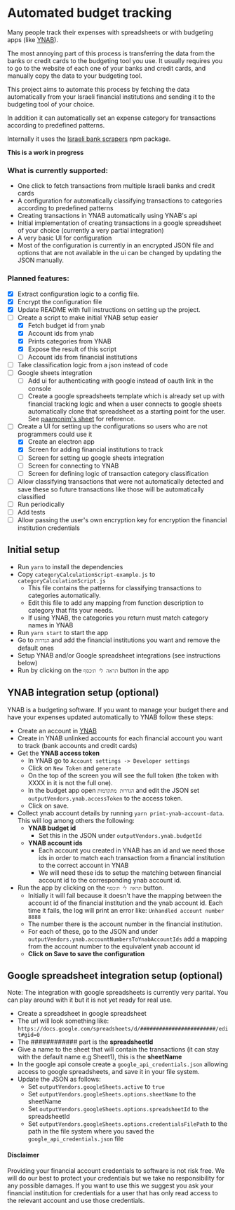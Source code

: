 # Automated budget tracking

Many people track their expenses with spreadsheets or with budgeting apps (like [YNAB](https://ynab.com/referral/?ref=Z5wPbP0cYTWjdTQj&utm_source=customer_referral)).

The most annoying part of this process is transferring the data from the banks or credit cards to the budgeting tool you use. It usually requires you to go to the website of each one of your banks and credit cards, and manually copy the data to your budgeting tool.

This project aims to automate this process by fetching the data automatically from your Israeli financial institutions and sending it to the budgeting tool of your choice.

In addition it can automatically set an expense category for transactions according to predefined patterns.

Internally it uses the [Israeli bank scrapers](https://github.com/eshaham/israeli-bank-scrapers) npm package.

**This is a work in progress**

### What is currently supported:

- One click to fetch transactions from multiple Israeli banks and credit cards
- A configuration for automatically classifying transactions to categories according to predefined patterns
- Creating transactions in YNAB automatically using YNAB's api
- Initial implementation of creating transactions in a google spreadsheet of your choice (currently a very partial integration)
- A very basic UI for configuration
- Most of the configuration is currently in an encrypted JSON file and options that are not available in the ui can be changed by updating the JSON manually.

### Planned features:

- [x] Extract configuration logic to a config file.
- [x] Encrypt the configuration file
- [x] Update README with full instructions on setting up the project.
- [ ] Create a script to make initial YNAB setup easier
  - [x] Fetch budget id from ynab
  - [x] Account ids from ynab
  - [x] Prints categories from YNAB
  - [x] Expose the result of this script
  - [ ] Account ids from financial institutions
- [ ] Take classification logic from a json instead of code
- [ ] Google sheets integration
  - [ ] Add ui for authenticating with google instead of oauth link in the console
  - [ ] Create a google spreadsheets template which is already set up with financial tracking logic and when a user connects to google sheets automatically clone that spreadsheet as a starting point for the user. See [paamonim's sheet](https://docs.google.com/spreadsheets/d/11yMAvBwtvlPzA855q8BPRMrjrdAUBsd4HKA7km1-LG0/edit?usp=sharing) for reference.
- [ ] Create a UI for setting up the configurations so users who are not programmers could use it
  - [x] Create an electron app
  - [x] Screen for adding financial institutions to track
  - [ ] Screen for setting up google sheets integration
  - [ ] Screen for connecting to YNAB
  - [ ] Screen for defining logic of transaction category classification
- [ ] Allow classifying transactions that were not automatically detected and save these so future transactions like those will be automatically classified
- [ ] Run periodically
- [ ] Add tests
- [ ] Allow passing the user's own encryption key for encryption the financial institution credentials

## Initial setup

- Run `yarn` to install the dependencies
- Copy `categoryCalculationScript-example.js` to `categoryCalculationScript.js`
  - This file contains the patterns for classifying transactions to categories automatically.
  - Edit this file to add any mapping from function description to category that fits your needs.
  - If using YNAB, the categories you return must match category names in YNAB
- Run `yarn start` to start the app
- Go to `הגדרות` and add the financial institutions you want and remove the default ones
- Setup YNAB and/or Google spreadsheet integrations (see instructions below)
- Run by clicking on the `תראה לי ת׳כסף` button in the app

## YNAB integration setup (optional)

YNAB is a budgeting software. If you want to manage your budget there and have your expenses updated automatically to YNAB follow these steps:

- Create an account in [YNAB](https://ynab.com/referral/?ref=Z5wPbP0cYTWjdTQj&utm_source=customer_referral)
- Create in YNAB unlinked accounts for each financial account you want to track (bank accounts and credit cards)
- Get the **YNAB access token**
  - In YNAB go to `Account settings -> Developer settings`
  - Click on `New Token` and `generate`
  - On the top of the screen you will see the full token (the token with XXXX in it is not the full one).
  - In the budget app open `הגדרות מתקדמות` and edit the JSON set `outputVendors.ynab.accessToken` to the access token.
  - Click on save.
- Collect ynab account details by running `yarn print-ynab-account-data`. This will log among others the following:
  - **YNAB budget id**
    - Set this in the JSON under `outputVendors.ynab.budgetId`
  - **YNAB account ids**
    - Each account you created in YNAB has an id and we need those ids in order to match each transaction from a financial institution to the correct account in YNAB
    - We will need these ids to setup the matching between financial account id to the corresponding ynab account id.
- Run the app by clicking on the `תראה לי ת׳כסף` button.
  - Initially it will fail because it doesn't have the mapping between the account id of the financial institution and the ynab account id. Each time it fails, the log will print an error like: `Unhandled account number 8888`
  - The number there is the account number in the financial institution.
  - For each of these, go to the JSON and under `outputVendors.ynab.accountNumbersToYnabAccountIds` add a mapping from the account number to the equivalent ynab account id
  - **Click on Save to save the configuration**

## Google spreadsheet integration setup (optional)

Note: The integration with google spreadsheets is currently very parital. You can play around with it but it is not yet ready for real use.

- Create a spreadsheet in google spreadsheet
- The url will look something like: `https://docs.google.com/spreadsheets/d/########################/edit#gid=0`
- The ############ part is the **spreadsheetId**
- Give a name to the sheet that will contain the transactions (it can stay with the default name e.g Sheet1), this is the **sheetName**
- In the google api console create a `google_api_credentials.json` allowing access to google spreadsheets, and save it in your file system.
- Update the JSON as follows:
  - Set `outputVendors.googleSheets.active` to `true`
  - Set `outputVendors.googleSheets.options.sheetName` to the sheetName
  - Set `outputVendors.googleSheets.options.spreadsheetId` to the spreadsheetId
  - Set `outputVendors.googleSheets.options.credentialsFilePath` to the path in the file system where you saved the `google_api_credentials.json` file

#### Disclaimer

Providing your financial account credentials to software is not risk free. We will do our best to protect your credentials but we take no responsibility for any possible damages. If you want to use this we suggest you ask your financial institution for credentials for a user that has only read access to the relevant account and use those credentials.
